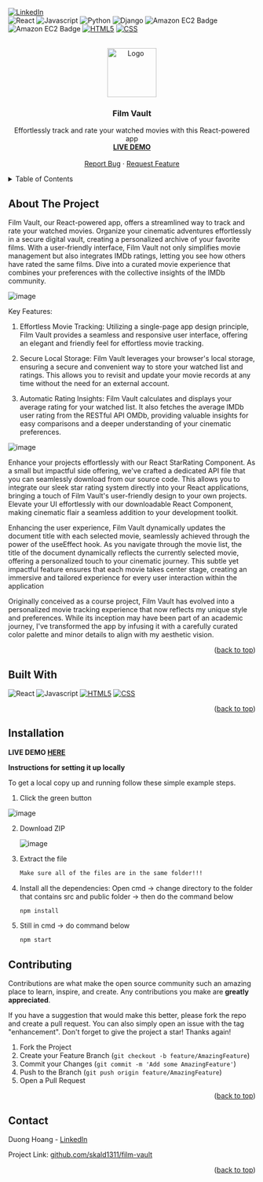 
<!-- PROJECT SHIELDS -->
<!--
*** I'm using markdown "reference style" links for readability.
*** Reference links are enclosed in brackets [ ] instead of parentheses ( ).
*** See the bottom of this document for the declaration of the reference variables
*** for contributors-url, forks-url, etc. This is an optional, concise syntax you may use.
*** https://www.markdownguide.org/basic-syntax/#reference-style-links
-->
[![LinkedIn][linkedin-shield]][linkedin-url]
<br />
![React](https://img.shields.io/badge/-React-61DBFB?style=for-the-badge&labelColor=black&logo=react&logoColor=61DBFB)
![Javascript](https://img.shields.io/badge/Javascript-F0DB4F?style=for-the-badge&labelColor=black&logo=javascript&logoColor=F0DB4F)
![Python](https://img.shields.io/badge/python-3670A0?style=for-the-badge&logo=python&logoColor=ffdd54)
![Django](https://img.shields.io/badge/django-%23092E20.svg?style=for-the-badge&logo=django&logoColor=white)
![Amazon EC2 Badge](https://img.shields.io/badge/Amazon%20EC2-F90?logo=amazonec2&logoColor=fff&style=flat)
![Amazon EC2 Badge](https://img.shields.io/badge/Amazon%20EC2-F90?logo=amazonec2&logoColor=fff&style=plastic)
[![HTML5][HTML5]][HTML5-url]
[![CSS][CSS]][CSS-url]



<!-- PROJECT LOGO -->
<br />
<div align="center">
  <a href="https://github.com/skald1311/film-vault">
    <img src="https://github.com/skald1311/film-vault/assets/84189062/13a7ad63-2361-4473-99d1-4eb45c077a02" alt="Logo" width="100" height="100">
  </a>



<h3 align="center">Film Vault</h3>

  <p align="center">
    Effortlessly track and rate your watched movies with this React-powered app
    <br />
    <a href="https://film-vault-dmhoang.netlify.app"><strong>LIVE DEMO</strong></a>
    <br />
    <br />
    <a href="https://github.com/skald1311/film-vault/issues">Report Bug</a>
    ·
    <a href="https://github.com/skald1311/film-vault/issues">Request Feature</a>
  </p>
</div>



<!-- TABLE OF CONTENTS -->
<details>
  <summary>Table of Contents</summary>
  <ol>
    <li>
      <a href="#about-the-project">About The Project</a>
      <ul>
        <li><a href="#built-with">Built With</a></li>
      </ul>
    </li>
    <li>
      <a href="#getting-started">Getting Started</a>
      <ul>
        <li><a href="#installation">Installation</a></li>
      </ul>
    </li>
    <li><a href="#contributing">Contributing</a></li>
    <li><a href="#contact">Contact</a></li>
  </ol>
</details>



<!-- ABOUT THE PROJECT -->
## About The Project

Film Vault, our React-powered app, offers a streamlined way to track and rate your watched movies. Organize your cinematic adventures effortlessly in a secure digital vault, creating a personalized archive of your favorite films. With a user-friendly interface, Film Vault not only simplifies movie management but also integrates IMDb ratings, letting you see how others have rated the same films. Dive into a curated movie experience that combines your preferences with the collective insights of the IMDb community.

![image](https://github.com/skald1311/film-vault/assets/84189062/6ebed64f-e041-4c87-94cc-299fc65b0dd5)



Key Features:

1. Effortless Movie Tracking: Utilizing a single-page app design principle, Film Vault provides a seamless and responsive user interface, offering an elegant and friendly feel for effortless movie tracking.

2. Secure Local Storage: Film Vault leverages your browser's local storage, ensuring a secure and convenient way to store your watched list and ratings. This allows you to revisit and update your movie records at any time without the need for an external account.

3. Automatic Rating Insights: Film Vault calculates and displays your average rating for your watched list. It also fetches the average IMDb user rating from the RESTful API OMDb, providing valuable insights for easy comparisons and a deeper understanding of your cinematic preferences.

![image](https://github.com/skald1311/film-vault/assets/84189062/028bd6f2-23d1-4602-8121-48a1aac914c5)

Enhance your projects effortlessly with our React StarRating Component. As a small but impactful side offering, we've crafted a dedicated API file that you can seamlessly download from our source code. This allows you to integrate our sleek star rating system directly into your React applications, bringing a touch of Film Vault's user-friendly design to your own projects. Elevate your UI effortlessly with our downloadable React Component, making cinematic flair a seamless addition to your development toolkit.

Enhancing the user experience, Film Vault dynamically updates the document title with each selected movie, seamlessly achieved through the power of the useEffect hook. As you navigate through the movie list, the title of the document dynamically reflects the currently selected movie, offering a personalized touch to your cinematic journey. This subtle yet impactful feature ensures that each movie takes center stage, creating an immersive and tailored experience for every user interaction within the application

Originally conceived as a course project, Film Vault has evolved into a personalized movie tracking experience that now reflects my unique style and preferences. While its inception may have been part of an academic journey, I've transformed the app by infusing it with a carefully curated color palette and minor details to align with my aesthetic vision.




<p align="right">(<a href="#readme-top">back to top</a>)</p>


<!-- Built With -->
## Built With

![React](https://img.shields.io/badge/-React-61DBFB?style=for-the-badge&labelColor=black&logo=react&logoColor=61DBFB)
![Javascript](https://img.shields.io/badge/Javascript-F0DB4F?style=for-the-badge&labelColor=black&logo=javascript&logoColor=F0DB4F)
[![HTML5][HTML5]][HTML5-url]
[![CSS][CSS]][CSS-url]

<p align="right">(<a href="#readme-top">back to top</a>)</p>



<!-- GETTING STARTED -->
## Installation

**LIVE DEMO [HERE](https://film-vault-dmhoang.netlify.app)**

**Instructions for setting it up locally**

To get a local copy up and running follow these simple example steps.

1. Click the green button

  ![image](https://user-images.githubusercontent.com/84189062/210023644-49f6ee47-b8aa-479d-b192-c9985ef913cd.png)
   
   
2. Download ZIP

   ![image](https://user-images.githubusercontent.com/84189062/210023664-4d06ef4a-71a7-444d-9778-bf21c8ed30ae.png)
  
  
3. Extract the file
   ```sh
   Make sure all of the files are in the same folder!!!
   ```

4. Install all the dependencies: Open cmd -> change directory to the folder that contains src and public folder -> then do the command below
   ```sh
   npm install
   ```

5. Still in cmd -> do command below
   ```sh
   npm start
   ```

<!-- CONTRIBUTING -->
## Contributing

Contributions are what make the open source community such an amazing place to learn, inspire, and create. Any contributions you make are **greatly appreciated**.

If you have a suggestion that would make this better, please fork the repo and create a pull request. You can also simply open an issue with the tag "enhancement".
Don't forget to give the project a star! Thanks again!

1. Fork the Project
2. Create your Feature Branch (`git checkout -b feature/AmazingFeature`)
3. Commit your Changes (`git commit -m 'Add some AmazingFeature'`)
4. Push to the Branch (`git push origin feature/AmazingFeature`)
5. Open a Pull Request

<p align="right">(<a href="#readme-top">back to top</a>)</p>



<!-- CONTACT -->
## Contact

Duong Hoang - [LinkedIn](https://www.linkedin.com/in/hmd1311/)

Project Link: [github.com/skald1311/film-vault](https://github.com/skald1311/film-vault)

<p align="right">(<a href="#readme-top">back to top</a>)</p>



<!-- MARKDOWN LINKS & IMAGES -->
<!-- https://www.markdownguide.org/basic-syntax/#reference-style-links -->
[Javascript]: https://img.shields.io/badge/JavaScript-323330?style=for-the-badge&logo=javascript&logoColor=F7DF1E
[Javascript-url]: https://www.javascript.com/
[linkedin-shield]: https://img.shields.io/badge/-LinkedIn-black.svg?style=for-the-badge&logo=linkedin&colorB=555
[linkedin-url]: https://www.linkedin.com/in/hmd1311/
[Python]: https://img.shields.io/badge/Python-3776AB?style=for-the-badge&logo=python&logoColor=white
[Python-url]: https://www.python.org
[HTML5]: https://img.shields.io/badge/HTML5-E34F26?style=for-the-badge&logo=html5&logoColor=white
[HTML5-url]: https://en.wikipedia.org/wiki/HTML
[CSS]: https://img.shields.io/badge/CSS3-1572B6?style=for-the-badge&logo=css3&logoColor=white
[CSS-url]: https://en.wikipedia.org/wiki/CSS
[Pytorch]: https://img.shields.io/badge/PyTorch-EE4C2C?style=for-the-badge&logo=pytorch&logoColor=white
[Pytorch-url]: https://pytorch.org
